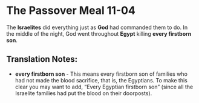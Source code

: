 The Passover Meal 11-04
=========================


The **Israelites** did everything just as **God** had commanded them to
do. In the middle of the night, God went throughout **Egypt** killing
**every firstborn son**.

Translation Notes:
------------------

-   **every firstborn son** - This means every firstborn son of families
    who had not made the blood sacrifice, that is, the Egyptians. To
    make this clear you may want to add, “Every Egyptian firstborn
    son” (since all the Israelite families had put the blood on their
    doorposts).

